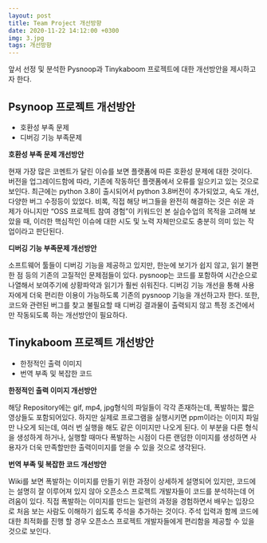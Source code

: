 ```yaml
---
layout: post
title: Team Project 개선방향
date: 2020-11-22 14:12:00 +0300
img: 3.jpg
tags: 개선방향
---
```

앞서 선정 및 분석한 Pysnoop과 Tinykaboom 프로젝트에 대한 개선방안을 제시하고자 한다.

## Psynoop 프로젝트 개선방안
<ul>
      <li>호환성 부족 문제</li>
      <li>디버깅 기능 부족문제</li>
</ul>

<p><strong> 호환성 부족 문제 개선방안 </strong></p>
<p>
현재 가장 많은 코멘트가 달린 이슈를 보면 플랫폼에 따른 호환성 문제에 대한 것이다.
버전을 업그레이드함에 따라, 기존에 작동하던 플랫폼에서 오류를 일으키고 있는 것으로 보인다.
최근에는 python 3.8이 출시되어서 python 3.8버전이 추가되었고, 속도 개선, 다양한 버그 수정등이 있었다.
비록, 직접 해당 버그들을 완전히 해결하는 것은 쉬운 과제가 아니지만 “OSS 프로젝트 참여 경험”이 키워드인
본 실습수업의 목적을 고려해 보았을 때, 이러한 핵심적인 이슈에 대한 시도 및 노력 자체만으로도 충분히 의미 있는 작업이라고 판단된다.
</p>

<p><strong> 디버깅 기능 부족문제 개선방안 </strong></p>
<p>
소프트웨어 툴들이 디버깅 기능을 제공하고 있지만, 한눈에 보기가 쉽지 않고, 읽기 불편한 점 등의 기존의 고질적인 문제점들이 있다.
pysnoop는 코드를 포함하여 시간순으로 나열해서 보여주기에 상황파악과 읽기가 훨씬 쉬워진다.
디버깅 기능 개선을 통해 사용자에게 더욱 편리한 이용이 가능하도록 기존의 pysnoop 기능을 개선하고자 한다.
또한, 코드와 관련된 버그를 찾고 불필요할 때 디버깅 결과물이 출력되지 않고 특정 조건에서만 작동되도록 하는 개선방안이 필요하다.
</p>

## Tinykaboom 프로젝트 개선방안
<ul>
      <li>한정적인 출력 이미지</li>
      <li>번역 부족 및 복잡한 코드</li>
</ul>

<p><strong>한정적인 출력 이미지 개선방안</strong></p>
<p>   
해당 Repository에는 gif, mp4, jpg형식의 파일들이 각각 존재하는데, 폭발하는 짧은 영상들도 포함되어있다.
하지만 실제로 프로그램을 실행시키면 ppm이라는 이미지 파일만 나오게 되는데, 여러 번 실행을 해도 같은 이미지만 나오게 된다.
이 부분을 다른 형식을 생성하게 하거나, 실행할 때마다 폭발하는 시점이 다른 랜덤한 이미지를 생성하면 사용자가 더욱 만족할만한
출력이미지를 얻을 수 있을 것으로 생각된다.
</p>

<p><strong>번역 부족 및 복잡한 코드 개선방안</strong></p>
<p>   
Wiki를 보면 폭발하는 이미지를 만들기 위한 과정이 상세하게 설명되어 있지만,
코드에는 설명히 잘 이루어져 있지 않아 오픈소스 프로젝트 개발자들이 코드를 분석하는데 어려움이 있다.
직접 폭발하는 이미지를 만드는 일련의 과정을 경험하면서 배우는 입장으로 처음 보는 사람도 이해하기 쉽도록 주석을 추가하는 것이다.
주석 입력과 함께 코드에 대한 최적화를 진행 할 경우 오픈소스 프로젝트 개발자들에게 편리함을 제공할 수 있을 것으로 보인다.
</p>
